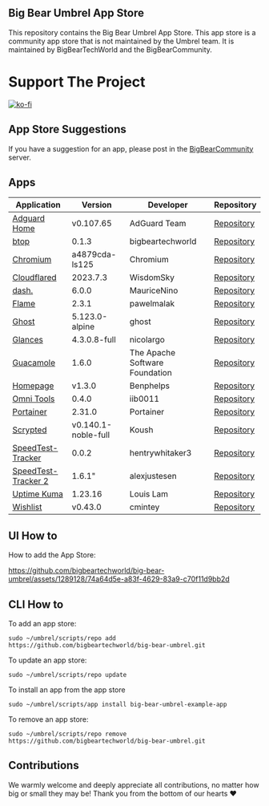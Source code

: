 ## Big Bear Umbrel App Store

This repository contains the Big Bear Umbrel App Store. This app store is a community app store that is not maintained by the Umbrel team. It is maintained by BigBearTechWorld and the BigBearCommunity.

# Support The Project

[![ko-fi](https://ko-fi.com/img/githubbutton_sm.svg)](https://ko-fi.com/E1E5NDK3I)

## App Store Suggestions

If you have a suggestion for an app, please post in the [BigBearCommunity](https://community.bigbeartechworld.com) server.

## Apps

| Application | Version | Developer | Repository |
| --- | --- | --- | --- |
| [Adguard Home](https://adguard.com/en/adguard-home/overview.html) | v0.107.65 | AdGuard Team | [Repository](https://github.com/AdguardTeam/AdguardHome) |
| [btop](https://github.com/bigbeartechworld/big-bear-docker-images) | 0.1.3 | bigbeartechworld | [Repository](https://github.com/bigbeartechworld/big-bear-docker-images) |
| [Chromium](https://www.chromium.org/chromium-projects/) | a4879cda-ls125 | Chromium | [Repository](https://www.chromium.org/chromium-projects/) |
| [Cloudflared](https://github.com/WisdomSky/CasaOS-Cloudflared) | 2023.7.3 | WisdomSky | [Repository](https://github.com/WisdomSky/CasaOS-Cloudflared) |
| [dash.](https://getdashdot.com/) | 6.0.0 | MauriceNino | [Repository](https://github.com/MauriceNino/dashdot) |
| [Flame](https://github.com/pawelmalak/flame) | 2.3.1 | pawelmalak | [Repository](https://github.com/pawelmalak/flame) |
| [Ghost](https://github.com/TryGhost/Ghost) | 5.123.0-alpine | ghost | [Repository](https://github.com/TryGhost/Ghost) |
| [Glances](https://github.com/nicolargo/glances) | 4.3.0.8-full | nicolargo | [Repository](https://github.com/nicolargo/glances) |
| [Guacamole](https://guacamole.apache.org/) | 1.6.0 | The Apache Software Foundation | [Repository](https://github.com/search?utf8=%E2%9C%93&q=repo:apache/guacamole-server+repo:apache/guacamole-client+repo:apache/guacamole-website&type=Repositories) |
| [Homepage](https://github.com/Benphelps/Homepage) | v1.3.0 | Benphelps | [Repository](https://github.com/Benphelps/Homepage) |
| [Omni Tools](https://github.com/iib0011/omni-tools) | 0.4.0 | iib0011 | [Repository](https://github.com/iib0011/omni-tools) |
| [Portainer](https://www.portainer.io) | 2.31.0 | Portainer | [Repository](https://www.portainer.io/) |
| [Scrypted](https://scrypted.app) | v0.140.1-noble-full | Koush | [Repository](https://github.com/koush/scrypted) |
| [SpeedTest-Tracker](https://github.com/henrywhitaker3/Speedtest-Tracker) | 0.0.2 | hentrywhitaker3 | [Repository](https://github.com/henrywhitaker3/Speedtest-Tracker) |
| [SpeedTest-Tracker 2](https://github.com/alexjustesen/Speedtest-Tracker) | 1.6.1" | alexjustesen | [Repository](https://github.com/alexjustesen/Speedtest-Tracker) |
| [Uptime Kuma](https://uptime.kuma.pet) | 1.23.16 | Louis Lam | [Repository](https://github.com/louislam/uptime-kuma) |
| [Wishlist](https://github.com/cmintey/wishlist) | v0.43.0 | cmintey | [Repository](https://github.com/cmintey/wishlist) |


## UI How to

How to add the App Store:

https://github.com/bigbeartechworld/big-bear-umbrel/assets/1289128/74a64d5e-a83f-4629-83a9-c70f11d9bb2d

## CLI How to

To add an app store:

```
sudo ~/umbrel/scripts/repo add https://github.com/bigbeartechworld/big-bear-umbrel.git
```

To update an app store:

```
sudo ~/umbrel/scripts/repo update
```

To install an app from the app store

```
sudo ~/umbrel/scripts/app install big-bear-umbrel-example-app
```

To remove an app store:

```
sudo ~/umbrel/scripts/repo remove https://github.com/bigbeartechworld/big-bear-umbrel.git
```

## Contributions

We warmly welcome and deeply appreciate all contributions, no matter how big or small they may be! Thank you from the bottom of our hearts ❤️
